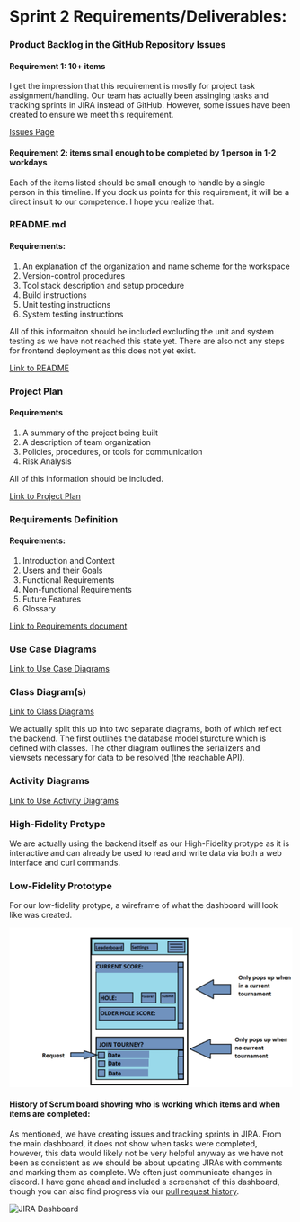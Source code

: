 # Sprint 2 Requirements/Deliverables: 

### Product Backlog in the GitHub Repository Issues

#### Requirement 1: 10+ items
I get the impression that this requirement is mostly for project task assignment/handling. Our team has actually been assinging tasks and tracking sprints in JIRA instead of GitHub. However, some issues have been created to ensure we meet this requirement. 

[Issues Page](https://github.com/sbeckstrand/cs-3450-disk-golf/issues)

#### Requirement 2: items small enough to be completed by 1 person in 1-2 workdays

Each of the items listed should be small enough to handle by a single person in this timeline. If you dock us points for this requirement, it will be a direct insult to our competence. I hope you realize that. 

### README.md

#### Requirements: 

1. An explanation of the organization and name scheme for the workspace
2. Version-control procedures
3. Tool stack description and setup procedure
4. Build instructions
5. Unit testing instructions
6. System testing instructions

All of this informaiton should be included excluding the unit and system testing as we have not reached this state yet. There are also not any steps for frontend deployment as this does not yet exist. 

[Link to README](/README.md)

### Project Plan

#### Requirements

1. A summary of the project being built
2. A description of team organization
3. Policies, procedures, or tools for communication
4. Risk Analysis

All of this information should be included. 

[Link to Project Plan](/docs/Plan.md)

### Requirements Definition

#### Requirements: 

1. Introduction and Context
2. Users and their Goals
3. Functional Requirements
4. Non-functional Requirements
5. Future Features
6. Glossary

[Link to Requirements document](/docs/requirements/Requirements.md)

### Use Case Diagrams

[Link to Use Case Diagrams](/docs/diagrams/use_case_diagrams)

### Class Diagram(s)

[Link to Class Diagrams](/docs/diagrams/class_diagrams)

We actually split this up into two separate diagrams, both of which reflect the backend. The first outlines the database model sturcture which is defined with classes. The other diagram outlines the serializers and viewsets necessary for data to be resolved (the reachable API). 

### Activity Diagrams

[Link to Use Activity Diagrams](/docs/diagrams/activity_diagrams)

### High-Fidelity Protype

We are actually using the backend itself as our High-Fidelity protype as it is interactive and can already be used to read and write data via both a web interface and curl commands. 

### Low-Fidelity Prototype

For our low-fidelity protype, a wireframe of what the dashboard will look like was created. 

![Link to dashboard outline](/docs/sceens/Dashboard.png)

#### History of Scrum board showing who is working which items and when items are completed: 

As mentioned, we have creating issues and tracking sprints in JIRA. From the main dashboard, it does not show when tasks were completed, however, this data would likely not be very helpful anyway as we have not been as consistent as we should be about updating JIRAs with comments and marking them as complete. We often just communicate changes in discord. I have gone ahead and included a screenshot of this dashboard, though you can also find progress via our [pull request history](https://github.com/sbeckstrand/cs-3450-disk-golf/pulls?q=is%3Apr+is%3Aclosed). 

![JIRA Dashboard](scrumboard.PNG)










